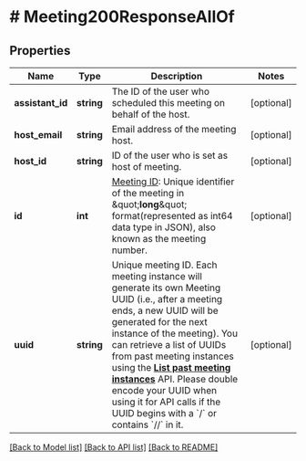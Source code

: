 # # Meeting200ResponseAllOf

## Properties

Name | Type | Description | Notes
------------ | ------------- | ------------- | -------------
**assistant_id** | **string** | The ID of the user who scheduled this meeting on behalf of the host. | [optional]
**host_email** | **string** | Email address of the meeting host. | [optional]
**host_id** | **string** | ID of the user who is set as host of meeting. | [optional]
**id** | **int** | [Meeting ID](https://support.zoom.us/hc/en-us/articles/201362373-What-is-a-Meeting-ID-): Unique identifier of the meeting in \&quot;**long**\&quot; format(represented as int64 data type in JSON), also known as the meeting number. | [optional]
**uuid** | **string** | Unique meeting ID. Each meeting instance will generate its own Meeting UUID (i.e., after a meeting ends, a new UUID will be generated for the next instance of the meeting). You can retrieve a list of UUIDs from past meeting instances using the [**List past meeting instances**](/docs/api-reference/zoom-api/methods#operation/pastMeetings) API. Please double encode your UUID when using it for API calls if the UUID begins with a &#x60;/&#x60; or contains &#x60;//&#x60; in it. | [optional]

[[Back to Model list]](../../README.md#models) [[Back to API list]](../../README.md#endpoints) [[Back to README]](../../README.md)
